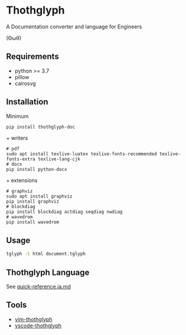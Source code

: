 # Thothglyph

A Documentation converter and language for Engineers

(Θωθ)

## Requirements

* python >= 3.7
* pillow
* cairosvg

## Installation

Minimum

```sh
pip install thothglyph-doc
```

\+ writers

```
# pdf
sudo apt install texlive-luatex texlive-fonts-recommended texlive-fonts-extra texlive-lang-cjk
# docx
pip install python-docx
```

\+ extensions

```
# graphviz
sudo apt install graphviz
pip install graphviz
# blockdiag
pip install blockdiag actdiag seqdiag nwdiag
# wavedrom
pip install wavedrom
```

## Usage

```sh
tglyph -t html document.tglyph
```

## Thothglyph Language

See [quick-reference.ja.md](doc/language/quick-reference.ja.md)

## Tools

* [vim-thothglyph](https://github.com/nakandev/vim-thothglyph)
* [vscode-thothglyph](https://github.com/nakandev/vscode-thothglyph)
